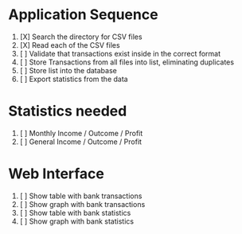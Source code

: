 Application Sequence
=======================================================================
1. [X] Search the directory for CSV files
2. [X] Read each of the CSV files
3. [ ] Validate that transactions exist inside in the correct format
4. [ ] Store Transactions from all files into list, eliminating duplicates
5. [ ] Store list into the database
6. [ ] Export statistics from the data

Statistics needed
=======================================================================
1. [ ] Monthly Income / Outcome / Profit
2. [ ] General Income / Outcome / Profit

Web Interface
=======================================================================
1. [ ] Show table with bank transactions
2. [ ] Show graph with bank transactions
3. [ ] Show table with bank statistics
4. [ ] Show graph with bank statistics

